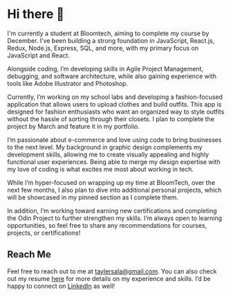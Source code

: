 # Hi there 👋

I'm currently a student at Bloomtech, aiming to complete my course by December. I’ve been building a strong foundation in JavaScript, React.js, Redux, Node.js, Express, SQL, and more, with my primary focus on JavaScript and React.

Alongside coding, I’m developing skills in Agile Project Management, debugging, and software architecture, while also gaining experience with tools like Adobe Illustrator and Photoshop.

Currently, I’m working on my school labs and developing a fashion-focused application that allows users to upload clothes and build outfits. This app is designed for fashion enthusiasts who want an organized way to style outfits without the hassle of sorting through their closets. I plan to complete the project by March and feature it in my portfolio.

I’m passionate about e-commerce and love using code to bring businesses to the next level. My background in graphic design complements my development skills, allowing me to create visually appealing and highly functional user experiences. Being able to merge my design expertise with my love of coding is what excites me most about working in tech.

While I’m hyper-focused on wrapping up my time at BloomTech, over the next few months, I also plan to dive into additional personal projects, which will be showcased in my pinned section as I complete them.

In addition, I’m working toward earning new certifications and completing the Odin Project to further strengthen my skills. I’m always open to learning opportunities, so feel free to share any recommendations for courses, projects, or certifications!

## Reach Me

Feel free to reach out to me at <taylersala@gmail.com>. You can also check out my resume [here]() for more details on my experience and skills. I’d be happy to connect on [LinkedIn](https://www.linkedin.com/in/tayler-sala-64463a162/) as well!
<!--
**taylersala/taylersala** is a ✨ _special_ ✨ repository because its `README.md` (this file) appears on your GitHub profile.

Here are some ideas to get you started:

- 🔭 I’m currently working on ...
- 🌱 I’m currently learning ...
- 👯 I’m looking to collaborate on ...
- 🤔 I’m looking for help with ...
- 💬 Ask me about ...
- 📫 How to reach me: ...
- 😄 Pronouns: ...
- ⚡ Fun fact: ...
-->
